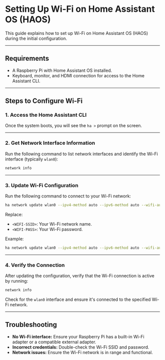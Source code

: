 
# Setting Up Wi-Fi on Home Assistant OS (HAOS)

This guide explains how to set up Wi-Fi on Home Assistant OS (HAOS) during the initial configuration.

---

## Requirements
- A Raspberry Pi with Home Assistant OS installed.
- Keyboard, monitor, and HDMI connection for access to the Home Assistant CLI.

---

## Steps to Configure Wi-Fi

### 1. Access the Home Assistant CLI
Once the system boots, you will see the `ha >` prompt on the screen.

---

### 2. Get Network Interface Information
Run the following command to list network interfaces and identify the Wi-Fi interface (typically `wlan0`):
```bash
network info
```

---

### 3. Update Wi-Fi Configuration
Run the following command to connect to your Wi-Fi network:

```bash
ha network update wlan0 --ipv4-method auto --ipv6-method auto --wifi-auth wpa-psk --wifi-mode infrastructure --wifi-ssid <WIFI-SSID> --wifi-psk <WIFI-PASS>
```

Replace:
- `<WIFI-SSID>`: Your Wi-Fi network name.
- `<WIFI-PASS>`: Your Wi-Fi password.

Example:
```bash
ha network update wlan0 --ipv4-method auto --ipv6-method auto --wifi-auth wpa-psk --wifi-mode infrastructure --wifi-ssid MyHomeWiFi --wifi-psk SuperSecretPass123
```

---

### 4. Verify the Connection
After updating the configuration, verify that the Wi-Fi connection is active by running:
```bash
network info
```

Check for the `wlan0` interface and ensure it's connected to the specified Wi-Fi network.

---

## Troubleshooting
- **No Wi-Fi interface:** Ensure your Raspberry Pi has a built-in Wi-Fi adapter or a compatible external adapter.
- **Incorrect credentials:** Double-check the Wi-Fi SSID and password.
- **Network issues:** Ensure the Wi-Fi network is in range and functional.

